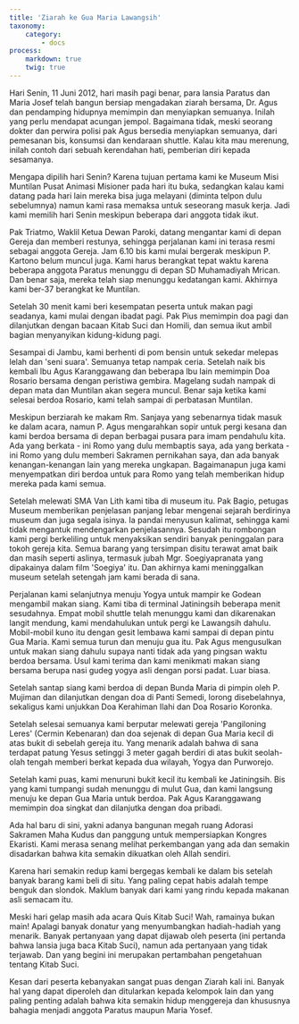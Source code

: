 ```yaml
---
title: 'Ziarah ke Gua Maria Lawangsih'
taxonomy:
    category:
        - docs
process:
    markdown: true
    twig: true
---
```


Hari Senin, 11 Juni 2012, hari masih pagi benar, para lansia Paratus dan Maria Josef telah bangun bersiap mengadakan ziarah bersama, Dr. Agus dan pendamping hidupnya memimpin dan menyiapkan semuanya. Inilah yang perlu mendapat acungan jempol. Bagaimana tidak, meski seorang dokter dan perwira polisi pak Agus bersedia menyiapkan semuanya, dari pemesanan bis, konsumsi dan kendaraan shuttle. Kalau kita mau merenung, inilah contoh dari sebuah kerendahan hati, pemberian diri kepada sesamanya.

Mengapa dipilih hari Senin? Karena tujuan pertama kami ke Museum Misi Muntilan Pusat Animasi Misioner pada hari itu buka, sedangkan kalau kami datang pada hari lain  mereka bisa juga melayani (diminta telpon dulu sebelumnya) namun kami rasa memaksa untuk seseorang masuk kerja. Jadi kami memilih hari Senin meskipun beberapa dari anggota tidak ikut.

Pak Triatmo, Waklil Ketua Dewan Paroki, datang mengantar kami di depan Gereja dan memberi restunya, sehingga perjalanan kami ini terasa resmi sebagai anggota Gereja. Jam 6.10 bis kami mulai bergerak meskipun P. Kartono belum muncul juga. Kami harus berangkat tepat waktu karena beberapa anggota Paratus menunggu di depan SD Muhamadiyah Mrican. Dan benar saja, mereka telah siap menunggu kedatangan kami. Akhirnya kami ber-37 berangkat ke Muntilan.

Setelah 30 menit kami beri kesempatan peserta untuk makan pagi seadanya, kami mulai dengan ibadat pagi. Pak Pius memimpin doa pagi dan dilanjutkan dengan bacaan Kitab Suci dan Homili, dan semua ikut ambil bagian menyanyikan kidung-kidung pagi.

Sesampai di Jambu, kami berhenti di pom bensin untuk sekedar melepas lelah dan 'seni suara'. Semuanya tetap nampak ceria. Setelah naik bis kembali lbu Agus Karanggawang dan beberapa lbu lain memimpin Doa Rosario bersama dengan peristiwa gembira. Magelang sudah nampak di depan mata dan Muntilan akan segera muncul. Benar saja ketika kami selesai berdoa Rosario, kami telah sampai di perbatasan Muntilan.

Meskipun berziarah ke makam Rm. Sanjaya yang sebenarnya tidak masuk ke dalam acara, namun P. Agus mengarahkan sopir untuk pergi kesana dan kami berdoa bersama di depan berbagai pusara para imam pendahulu kita. Ada yang berkata - ini Romo yang dulu membaptis saya, ada yang berkata - ini Romo yang dulu memberi Sakramen pernikahan saya, dan ada banyak kenangan-kenangan lain yang mereka ungkapan. Bagaimanapun juga kami menyempatkan diri berdoa untuk para Romo yang telah memberikan hidup mereka pada kami semua.

Setelah melewati SMA Van Lith kami tiba di museum itu. Pak Bagio, petugas Museum memberikan penjelasan panjang lebar mengenai sejarah berdirinya museum dan juga segala isinya. Ia pandai menyusun kalimat, sehingga kami tidak mengantuk mendengarkan penjelasannya. Sesudah itu rombongan kami pergi berkeliling untuk menyaksikan sendiri banyak peninggalan para tokoh gereja kita. Semua barang yang tersimpan disitu terawat amat baik dan masih seperti aslinya, termasuk jubah Mgr. Soegiyapranata yang dipakainya dalam film 'Soegiya' itu. Dan akhirnya kami meninggalkan museum setelah setengah jam kami berada di sana.

Perjalanan kami selanjutnya menuju Yogya untuk mampir ke Godean mengambil makan siang. Kami tiba di terminal Jatiningsih beberapa menit sesudahnya. Empat mobil shuttle telah menunggu kami dan dikarenakan langit mendung, kami mendahulukan untuk pergi ke Lawangsih dahulu. Mobil-mobil kuno itu dengan gesit lembawa kami sampai di depan pintu Gua Maria. Kami semua turun dan menuju gua itu. Pak Agus mengusulkan untuk makan siang dahulu supaya nanti tidak ada yang pingsan waktu berdoa bersama. Usul kami terima dan kami menikmati makan siang bersama berupa nasi gudeg yogya asli dengan porsi padat. Luar biasa.

Setelah santap siang kami berdoa di depan Bunda Maria di pimpin oleh P. Mujiman dan dilanjutkan dengan doa di Panti Semedi, lorong disebelahnya, sekaligus kami unjukkan Doa Kerahiman Ilahi dan Doa Rosario Koronka.

Setelah selesai semuanya kami berputar melewati gereja 'Pangiloning Leres' (Cermin Kebenaran) dan doa sejenak di depan Gua Maria kecil di atas bukit di sebelah gereja itu. Yang menarik adalah bahwa di sana terdapat patung Yesus setinggi 3 meter gagah berdiri di atas bukit seolah-olah tengah memberi berkat kepada dua wilayah, Yogya dan Purworejo.

Setelah kami puas, kami menuruni bukit kecil itu kembali ke Jatiningsih. Bis yang kami  tumpangi sudah menunggu di mulut Gua, dan kami langsung menuju ke depan Gua Maria untuk berdoa. Pak Agus Karanggawang memimpin doa singkat dan dilanjutka dengan doa pribadi.

Ada hal baru di sini, yakni adanya bangunan megah ruang Adorasi Sakramen Maha Kudus dan panggung untuk mempersiapkan Kongres Ekaristi. Kami merasa senang melihat perkembangan yang ada dan semakin disadarkan bahwa kita semakin dikuatkan oleh Allah sendiri.

Karena hari semakin redup kami bergegas kembali ke dalam bis setelah banyak barang kami beli di situ. Yang paling cepat habis adalah tempe benguk dan slondok. Maklum banyak dari kami yang rindu kepada makanan asli semacam itu.

Meski hari gelap masih ada acara Quis Kitab Suci! Wah, ramainya bukan main! Apalagi banyak donatur yang menyumbangkan hadiah-hadiah yang menarik. Banyak pertanyaan yang dapat dijawab oleh peserta (ini pertanda bahwa lansia juga baca Kitab Suci), namun ada pertanyaan yang tidak terjawab. Dan yang begini ini merupakan pertambahan pengetahuan tentang Kitab Suci.

Kesan dari peserta kebanyakan sangat puas dengan Ziarah kali ini. Banyak hal yang dapat diperoleh dan ditularkan kepada kelompok lain dan yang paling penting adalah bahwa kita semakin hidup menggereja dan khususnya bahagia menjadi anggota Paratus maupun Maria Yosef.
 
